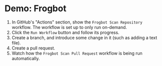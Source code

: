 # Demo: Frogbot

1. In GitHub's "Actions" section, show the `Frogbot Scan Repository` workflow. The workflow is set up to only
   run on-demand.
2. Click the `Run Workflow` button and follow its progress.
3. Create a branch, and introduce some change in it (such as adding a text file).
4. Create a pull request.
5. Watch how the `Frogbot Scan Pull Request` workflow is being run automatically.
